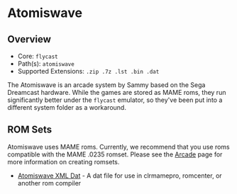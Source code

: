 # Atomiswave

## Overview

- Core: `flycast`
- Path(s): `atomiswave`
- Supported Extensions: `.zip .7z .lst .bin .dat`

The Atomiswave is an arcade system by Sammy based on the Sega Dreamcast hardware. While the games are stored as MAME roms, they run significantly better under the `flycast` emulator, so they've been put into a different system folder as a workaround.

## ROM Sets

Atomiswave uses MAME roms. Currently, we recommend that you use roms compatible with the MAME .0235 romset. Please see the [Arcade](Arcade) page for more information on creating romsets.

- [Atomiswave XML Dat](resources/dats/atomiswave.xml) - A dat file for use in clrmamepro, romcenter, or another rom compiler